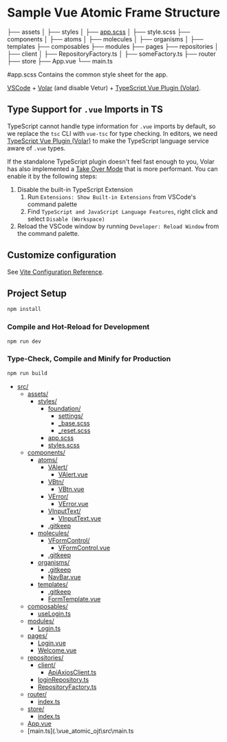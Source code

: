 # Sample Vue Atomic Frame Structure

├── assets
│   ├── styles
│       ├── [app.scss](#app.scss)
│       ├── style.scss
├── components
│   ├── atoms
│   ├── molecules
│   ├── organisms
│   ├── templates
├── composables
├── modules
├── pages
├── repositories
│   ├── client
│   ├── RepositoryFactory.ts
│   ├── someFactory.ts
├── router
├── store
├── App.vue
└── main.ts

#app.scss
Contains the common style sheet for the app.


[VSCode](https://code.visualstudio.com/) + [Volar](https://marketplace.visualstudio.com/items?itemName=Vue.volar) (and disable Vetur) + [TypeScript Vue Plugin (Volar)](https://marketplace.visualstudio.com/items?itemName=Vue.vscode-typescript-vue-plugin).

## Type Support for `.vue` Imports in TS

TypeScript cannot handle type information for `.vue` imports by default, so we replace the `tsc` CLI with `vue-tsc` for type checking. In editors, we need [TypeScript Vue Plugin (Volar)](https://marketplace.visualstudio.com/items?itemName=Vue.vscode-typescript-vue-plugin) to make the TypeScript language service aware of `.vue` types.

If the standalone TypeScript plugin doesn't feel fast enough to you, Volar has also implemented a [Take Over Mode](https://github.com/johnsoncodehk/volar/discussions/471#discussioncomment-1361669) that is more performant. You can enable it by the following steps:

1. Disable the built-in TypeScript Extension
    1) Run `Extensions: Show Built-in Extensions` from VSCode's command palette
    2) Find `TypeScript and JavaScript Language Features`, right click and select `Disable (Workspace)`
2. Reload the VSCode window by running `Developer: Reload Window` from the command palette.

## Customize configuration

See [Vite Configuration Reference](https://vitejs.dev/config/).

## Project Setup

```sh
npm install
```

### Compile and Hot-Reload for Development

```sh
npm run dev
```

### Type-Check, Compile and Minify for Production

```sh
npm run build
```
* [src/](.\vue_atomic_ojt\src)
  * [assets/](.\vue_atomic_ojt\src\assets)
    * [styles/](.\vue_atomic_ojt\src\assets\styles)
      * [foundation/](.\vue_atomic_ojt\src\assets\styles\foundation)
        * [settings/](.\vue_atomic_ojt\src\assets\styles\foundation\settings)
        * [_base.scss](.\vue_atomic_ojt\src\assets\styles\foundation\_base.scss)
        * [_reset.scss](.\vue_atomic_ojt\src\assets\styles\foundation\_reset.scss)
      * [app.scss](.\vue_atomic_ojt\src\assets\styles\app.scss)
      * [styles.scss](.\vue_atomic_ojt\src\assets\styles\styles.scss)
  * [components/](.\vue_atomic_ojt\src\components)
    * [atoms/](.\vue_atomic_ojt\src\components\atoms)
      * [VAlert/](.\vue_atomic_ojt\src\components\atoms\VAlert)
        * [VAlert.vue](.\vue_atomic_ojt\src\components\atoms\VAlert\VAlert.vue)
      * [VBtn/](.\vue_atomic_ojt\src\components\atoms\VBtn)
        * [VBtn.vue](.\vue_atomic_ojt\src\components\atoms\VBtn\VBtn.vue)
      * [VError/](.\vue_atomic_ojt\src\components\atoms\VError)
        * [VError.vue](.\vue_atomic_ojt\src\components\atoms\VError\VError.vue)
      * [VInputText/](.\vue_atomic_ojt\src\components\atoms\VInputText)
        * [VInputText.vue](.\vue_atomic_ojt\src\components\atoms\VInputText\VInputText.vue)
      * [.gitkeep](.\vue_atomic_ojt\src\components\atoms\.gitkeep)
    * [molecules/](.\vue_atomic_ojt\src\components\molecules)
      * [VFormControl/](.\vue_atomic_ojt\src\components\molecules\VFormControl)
        * [VFormControl.vue](.\vue_atomic_ojt\src\components\molecules\VFormControl\VFormControl.vue)
      * [.gitkeep](.\vue_atomic_ojt\src\components\molecules\.gitkeep)
    * [organisms/](.\vue_atomic_ojt\src\components\organisms)
      * [.gitkeep](.\vue_atomic_ojt\src\components\organisms\.gitkeep)
      * [NavBar.vue](.\vue_atomic_ojt\src\components\organisms\NavBar.vue)
    * [templates/](.\vue_atomic_ojt\src\components\templates)
      * [.gitkeep](.\vue_atomic_ojt\src\components\templates\.gitkeep)
      * [FormTemplate.vue](.\vue_atomic_ojt\src\components\templates\FormTemplate.vue)
  * [composables/](.\vue_atomic_ojt\src\composables)
    * [useLogin.ts](.\vue_atomic_ojt\src\composables\useLogin.ts)
  * [modules/](.\vue_atomic_ojt\src\modules)
    * [Login.ts](.\vue_atomic_ojt\src\modules\Login.ts)
  * [pages/](.\vue_atomic_ojt\src\pages)
    * [Login.vue](.\vue_atomic_ojt\src\pages\Login.vue)
    * [Welcome.vue](.\vue_atomic_ojt\src\pages\Welcome.vue)
  * [repositories/](.\vue_atomic_ojt\src\repositories)
    * [client/](.\vue_atomic_ojt\src\repositories\client)
      * [ApiAxiosClient.ts](.\vue_atomic_ojt\src\repositories\client\ApiAxiosClient.ts)
    * [loginRepository.ts](.\vue_atomic_ojt\src\repositories\loginRepository.ts)
    * [RepositoryFactory.ts](.\vue_atomic_ojt\src\repositories\RepositoryFactory.ts)
  * [router/](.\vue_atomic_ojt\src\router)
    * [index.ts](.\vue_atomic_ojt\src\router\index.ts)
  * [store/](.\vue_atomic_ojt\src\store)
    * [index.ts](.\vue_atomic_ojt\src\store\index.ts)
  * [App.vue](.\vue_atomic_ojt\src\App.vue)
  * [main.ts](.\vue_atomic_ojt\src\main.ts
